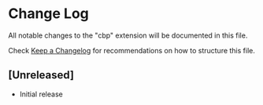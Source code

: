 # Change Log

All notable changes to the "cbp" extension will be documented in this file.

Check [Keep a Changelog](http://keepachangelog.com/) for recommendations on how to structure this file.

## [Unreleased]

- Initial release